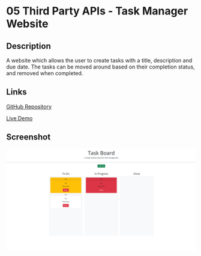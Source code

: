 # 05 Third Party APIs - Task Manager Website

## Description
A website which allows the user to create tasks with a title, description and due date. The tasks can be moved around based on their completion status, and removed when completed.
## Links
[GitHub Repository](https://github.com/zwanner/05-Project-Task-Tracker)

[Live Demo](https://zwanner.github.io/05-Project-Task-Tracker)
## Screenshot
![Screenshot](./assets/images/screenshot.png)



